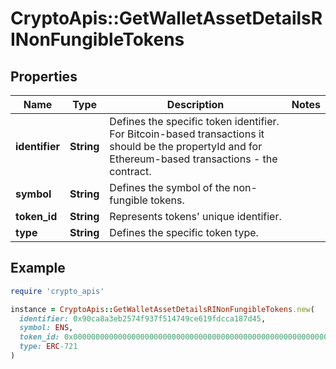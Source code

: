 # CryptoApis::GetWalletAssetDetailsRINonFungibleTokens

## Properties

| Name | Type | Description | Notes |
| ---- | ---- | ----------- | ----- |
| **identifier** | **String** | Defines the specific token identifier. For Bitcoin-based transactions it should be the propertyId and for Ethereum-based transactions - the contract. |  |
| **symbol** | **String** | Defines the symbol of the non-fungible tokens. |  |
| **token_id** | **String** | Represents tokens&#39; unique identifier. |  |
| **type** | **String** | Defines the specific token type. |  |

## Example

```ruby
require 'crypto_apis'

instance = CryptoApis::GetWalletAssetDetailsRINonFungibleTokens.new(
  identifier: 0x90ca8a3eb2574f937f514749ce619fdcca187d45,
  symbol: ENS,
  token_id: 0x000000000000000000000000000000000000000000000000000000000000195b,
  type: ERC-721
)
```

